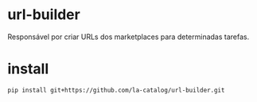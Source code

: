 # url-builder
Responsável por criar URLs dos marketplaces para determinadas tarefas.  

# install
`pip install git+https://github.com/la-catalog/url-builder.git`  
